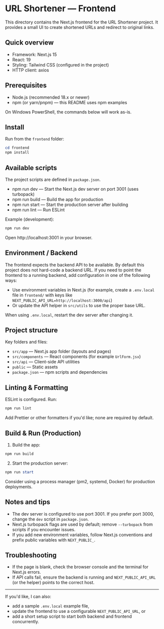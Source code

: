 
# URL Shortener — Frontend

This directory contains the Next.js frontend for the URL Shortener project. It provides a small UI to create shortened URLs and redirect to original links.

## Quick overview

- Framework: Next.js 15
- React: 19
- Styling: Tailwind CSS (configured in the project)
- HTTP client: axios

## Prerequisites

- Node.js (recommended 18.x or newer)
- npm (or yarn/pnpm) — this README uses npm examples

On Windows PowerShell, the commands below will work as-is.

## Install

Run from the `frontend` folder:

```powershell
cd frontend
npm install
```

## Available scripts

The project scripts are defined in `package.json`.

- npm run dev — Start the Next.js dev server on port 3001 (uses turbopack)
- npm run build — Build the app for production
- npm run start — Start the production server after building
- npm run lint — Run ESLint

Example (development):

```powershell
npm run dev
```

Open http://localhost:3001 in your browser.

## Environment / Backend

The frontend expects the backend API to be available. By default this project does not hard-code a backend URL. If you need to point the frontend to a running backend, add configuration in one of the following ways:

- Use environment variables in Next.js (for example, create a `.env.local` file in `frontend/` with keys like `NEXT_PUBLIC_API_URL=http://localhost:3000/api`)
- Or update the API helper in `src/utils` to use the proper base URL.

When using `.env.local`, restart the dev server after changing it.

## Project structure

Key folders and files:

- `src/app` — Next.js app folder (layouts and pages)
- `src/components` — React components (for example `UrlForm.jsx`)
- `src/api` — Client-side API utilities
- `public` — Static assets
- `package.json` — npm scripts and dependencies

## Linting & Formatting

ESLint is configured. Run:

```powershell
npm run lint
```

Add Prettier or other formatters if you'd like; none are required by default.

## Build & Run (Production)

1. Build the app:

```powershell
npm run build
```

2. Start the production server:

```powershell
npm run start
```

Consider using a process manager (pm2, systemd, Docker) for production deployments.

## Notes and tips

- The dev server is configured to use port 3001. If you prefer port 3000, change the `dev` script in `package.json`.
- Next.js turbopack flags are used by default; remove `--turbopack` from scripts if you encounter issues.
- If you add new environment variables, follow Next.js conventions and prefix public variables with `NEXT_PUBLIC_`.

## Troubleshooting

- If the page is blank, check the browser console and the terminal for Next.js errors.
- If API calls fail, ensure the backend is running and `NEXT_PUBLIC_API_URL` (or the helper) points to the correct host.

---

If you'd like, I can also:

- add a sample `.env.local` example file,
- update the frontend to use a configurable `NEXT_PUBLIC_API_URL`, or
- add a short setup script to start both backend and frontend concurrently.
